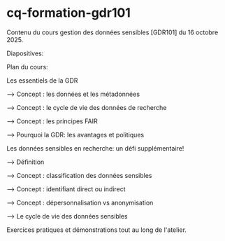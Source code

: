 # cq-formation-gdr101



Contenu du cours gestion des données sensibles \[GDR101] du 16 octobre 2025.

Diapositives: 



Plan du cours:



Les essentiels de la GDR

--> Concept : les données et les métadonnées

--> Concept : le cycle de vie des données de recherche

--> Concept : les principes FAIR

--> Pourquoi la GDR: les avantages et politiques



Les données sensibles en recherche: un défi supplémentaire!

--> Définition 

--> Concept : classification des données sensibles

--> Concept : identifiant direct ou indirect

--> Concept : dépersonnalisation vs anonymisation

--> Le cycle de vie des données sensibles



Exercices pratiques et démonstrations tout au long de l'atelier.




